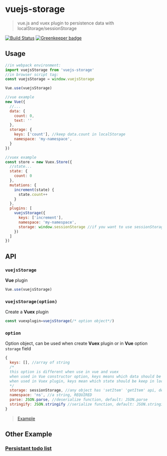 # vuejs-storage

> vue.js and vuex plugin to persistence data with localStorage/sessionStorage

[![Build Status](https://travis-ci.org/maple3142/vuejs-storage.svg?branch=master)](https://travis-ci.org/maple3142/vuejs-storage)
[![Greenkeeper badge](https://badges.greenkeeper.io/maple3142/vuejs-storage.svg)](https://greenkeeper.io/)

## Usage

```js
//in webpack environment:
import vuejsStorage from 'vuejs-storage'
//in browser script tag:
const vuejsStorage = window.vuejsStorage

Vue.use(vuejsStorage)

//vue example
new Vue({
  //...
  data: {
    count: 0,
    text: ''
  },
  storage: {
    keys: ['count'], //keep data.count in localStorage
    namespace: 'my-namespace',
  }
})

//vuex example
const store = new Vuex.Store({
  //state...
  state: {
    count: 0
  },
  mutations: {
    increment(state) {
      state.count++
    }
  },
  plugins: [
    vuejsStorage({
      keys: ['increment'],
      namespace: 'my-namespace',
      storage: window.sessionStorage //if you want to use sessionStorage instead of localStorage
    })
  ]
})
```

## API

### `vuejsStorage`

**Vue** plugin

```javascript
Vue.use(vuejsStorage)
```

### `vuejsStorage(option)`

Create a **Vuex** plugin

```javascript
const vuexplugin=vuejsStorage(/* option object*/)
```

### `option`

Option object, can be used when create **Vuex** plugin or in **Vue** option `storage` field

```javascript
{
  keys: [], //array of string
  /*
  this option is different when use in vue and vuex
  when used in Vue constructor option, keys means which data should be keep in localStorage
  when used in Vuex plugin, keys mean which state should be keep in localStorage
  */
  storage: sessionStorage, //any object has 'setItem' 'getItem' api, default: localStorage
  namespace: 'ns', //a string, REQUIRED
  parse: JSON.parse, //deserialize function, default: JSON.parse
  stringify: JSON.stringify //serialize function, default: JSON.stringify
}
```

> [Example](https://rawgit.com/maple3142/vuejs-storage/master/example.html)

## Other Example

### [Persistant todo list](https://codepen.io/maple3142/full/MEagWw/)
